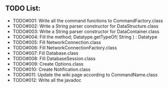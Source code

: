 ## TODO List:
* TODO#001: Write all the command functions to CommandFactory.class
* TODO#002: Write a String parser constructor for DataStructure.class
* TODO#003: Write a String parser constructor for DataContainer.class
* TODO#004: Fill the method; Datatype.getTypeOf( String ) : Datatype
* TODO#005: Fill NetworkConnection.class
* TODO#006: Fill NetworkConnectionFactory.class
* TODO#007: Fill Database.class
* TODO#008: Fill DatabaseSession.class
* TODO#009: Create Options.class
* TODO#010: Create Notification.class
* TODO#011: Update the wiki page according to CommandName.class
* TODO#012: Write all the javadoc
